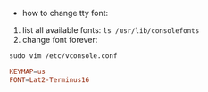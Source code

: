 - how to change tty font:
1. list all available fonts: `ls /usr/lib/consolefonts`
2. change font forever: 
```
sudo vim /etc/vconsole.conf
```
```conf
KEYMAP=us
FONT=Lat2-Terminus16
```
